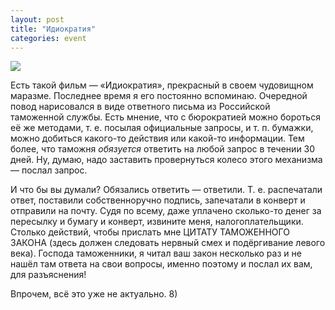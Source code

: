 ```yaml
---
layout: post
title: "Идиократия"
categories: event
---
```

![](https://pics.livejournal.com/quillcraft/pic/00109wqq)

Есть такой фильм — «Идиократия», прекрасный в своем чудовищном маразме. Последнее время я его постоянно вспоминаю. Очередной повод нарисовался в виде ответного письма из Российской таможенной службы. Есть мнение, что с бюрократией можно бороться её же методами, т. е. посылая официальные запросы, и т. п. бумажки, можно добиться какого-то действия или какой-то информации. Тем более, что таможня *обязуется* ответить на любой запрос в течении 30 дней. Ну, думаю, надо заставить провернуться колесо этого механизма — послал запрос.

И что бы вы думали? Обязались ответить — ответили. Т. е. распечатали ответ, поставили собственноручно подпись, запечатали в конверт и отправили на почту. Судя по всему, даже уплачено сколько-то денег за пересылку и бумагу и конверт, извините меня, налогоплательщики. Столько действий, чтобы прислать мне ЦИТАТУ ТАМОЖЕННОГО ЗАКОНА (здесь должен следовать нервный смех и подёргивание левого века). Господа таможенники, я читал ваш закон несколько раз и не нашёл там ответа на свои вопросы, именно поэтому и послал их вам, для разъяснения!

Впрочем, всё это уже не актуально. 8)